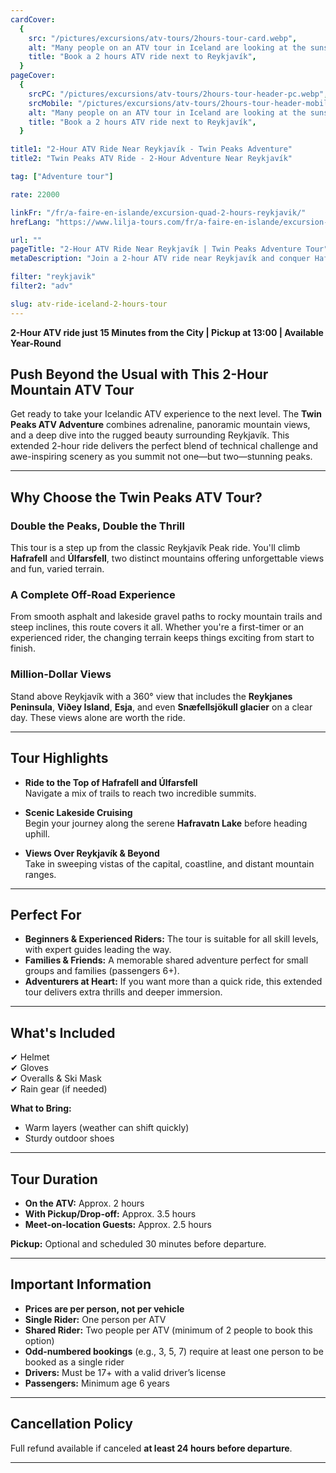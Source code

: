 ```yaml
---
cardCover:
  {
    src: "/pictures/excursions/atv-tours/2hours-tour-card.webp",
    alt: "Many people on an ATV tour in Iceland are looking at the sunset",
    title: "Book a 2 hours ATV ride next to Reykjavík",
  }
pageCover:
  {
    srcPC: "/pictures/excursions/atv-tours/2hours-tour-header-pc.webp",
    srcMobile: "/pictures/excursions/atv-tours/2hours-tour-header-mobile.webp",
    alt: "Many people on an ATV tour in Iceland are looking at the sunset",
    title: "Book a 2 hours ATV ride next to Reykjavík",
  }

title1: "2-Hour ATV Ride Near Reykjavík - Twin Peaks Adventure"
title2: "Twin Peaks ATV Ride - 2-Hour Adventure Near Reykjavík"

tag: ["Adventure tour"]

rate: 22000

linkFr: "/fr/a-faire-en-islande/excursion-quad-2-hours-reykjavik/"
hrefLang: "https://www.lilja-tours.com/fr/a-faire-en-islande/excursion-quad-2-hours-reykjavik/"

url: ""
pageTitle: "2-Hour ATV Ride Near Reykjavík | Twin Peaks Adventure Tour"
metaDescription: "Join a 2-hour ATV ride near Reykjavík and conquer Hafrafell and Úlfarsfell peaks. Enjoy stunning 360° views, varied terrains, and expert-guided adventure. Book now!"

filter: "reykjavik"
filter2: "adv"

slug: atv-ride-iceland-2-hours-tour
---
```


**2-Hour ATV ride just 15 Minutes from the City | Pickup at 13:00 | Available Year-Round**

## **Push Beyond the Usual with This 2-Hour Mountain ATV Tour**

Get ready to take your Icelandic ATV experience to the next level. The **Twin Peaks ATV Adventure** combines adrenaline, panoramic mountain views, and a deep dive into the rugged beauty surrounding Reykjavík. This extended 2-hour ride delivers the perfect blend of technical challenge and awe-inspiring scenery as you summit not one—but two—stunning peaks.

---

## **Why Choose the Twin Peaks ATV Tour?**

### **Double the Peaks, Double the Thrill**

This tour is a step up from the classic Reykjavík Peak ride. You'll climb **Hafrafell** and **Úlfarsfell**, two distinct mountains offering unforgettable views and fun, varied terrain.

### **A Complete Off-Road Experience**

From smooth asphalt and lakeside gravel paths to rocky mountain trails and steep inclines, this route covers it all. Whether you're a first-timer or an experienced rider, the changing terrain keeps things exciting from start to finish.

### **Million-Dollar Views**

Stand above Reykjavík with a 360° view that includes the **Reykjanes Peninsula**, **Viðey Island**, **Esja**, and even **Snæfellsjökull glacier** on a clear day. These views alone are worth the ride.

---

## **Tour Highlights**

- **Ride to the Top of Hafrafell and Úlfarsfell**  
  Navigate a mix of trails to reach two incredible summits.

- **Scenic Lakeside Cruising**  
  Begin your journey along the serene **Hafravatn Lake** before heading uphill.

- **Views Over Reykjavík & Beyond**  
  Take in sweeping vistas of the capital, coastline, and distant mountain ranges.

---

## **Perfect For**

- **Beginners & Experienced Riders:** The tour is suitable for all skill levels, with expert guides leading the way.
- **Families & Friends:** A memorable shared adventure perfect for small groups and families (passengers 6+).
- **Adventurers at Heart:** If you want more than a quick ride, this extended tour delivers extra thrills and deeper immersion.

---

## **What's Included**

✔ Helmet  
✔ Gloves  
✔ Overalls & Ski Mask  
✔ Rain gear (if needed)

**What to Bring:**

- Warm layers (weather can shift quickly)
- Sturdy outdoor shoes

---

## **Tour Duration**

- **On the ATV:** Approx. 2 hours
- **With Pickup/Drop-off:** Approx. 3.5 hours
- **Meet-on-location Guests:** Approx. 2.5 hours

**Pickup:** Optional and scheduled 30 minutes before departure.

---

## **Important Information**

- **Prices are per person, not per vehicle**
- **Single Rider:** One person per ATV
- **Shared Rider:** Two people per ATV (minimum of 2 people to book this option)
- **Odd-numbered bookings** (e.g., 3, 5, 7) require at least one person to be booked as a single rider
- **Drivers:** Must be 17+ with a valid driver’s license
- **Passengers:** Minimum age 6 years

---

## **Cancellation Policy**

Full refund available if canceled **at least 24 hours before departure**.

---

<script type="text/javascript" src="https://widgets.bokun.io/assets/javascripts/apps/build/BokunWidgetsLoader.js?bookingChannelUUID=97236c68-b945-4a96-8587-660bdc4c45fd" async></script>

<div class="bokunWidget" data-src="https://widgets.bokun.io/online-sales/97236c68-b945-4a96-8587-660bdc4c45fd/experience-calendar/87"></div>
